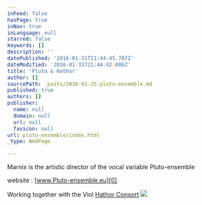 ```yaml
---
inFeed: false
hasPage: true
inNav: true
inLanguage: null
starred: false
keywords: []
description: ''
datePublished: '2016-01-31T21:44:45.707Z'
dateModified: '2016-01-31T21:44:42.086Z'
title: 'Pluto & Hathor'
author: []
sourcePath: _posts/2016-01-25-pluto-ensemble.md
published: true
authors: []
publisher:
  name: null
  domain: null
  url: null
  favicon: null
url: pluto-ensemble/index.html
_type: WebPage

---
```

Marnix is the artistic director of the vocal variable Pluto-ensemble

website :   [www.Pluto-ensemble.eu][0]

Working together with the Viol  [Hathor Consort][1]
![](https://s3-us-west-2.amazonaws.com/the-grid-img/p/882e64347a461c6e0e9d19206ec48804f5af8674.jpg)

[0]: http://www.pluto-ensemble.eu/
[1]: www.hathor-consort.eu
